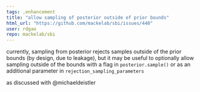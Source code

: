 ```yaml
---
tags: ,enhancement
title: "allow sampling of posterior outside of prior bounds"
html_url: "https://github.com/mackelab/sbi/issues/440"
user: rdgao
repo: mackelab/sbi
---
```


currently, sampling from posterior rejects samples outside of the prior bounds (by design, due to leakage), but it may be useful to optionally allow sampling outside of the bounds with a flag in `posterior.sample()` or as an additional parameter in `rejection_sampling_parameters`

as discussed with @michaeldeistler 